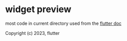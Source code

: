 # widget preview

most code in current directory used from the [flutter doc](https://docs.flutter.dev/development/ui/widgets)

Copyright (c) 2023, flutter
